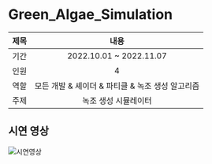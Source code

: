 # Green_Algae_Simulation

|제목|내용|
|:---:|:---:|
|기간|2022.10.01 ~ 2022.11.07|
|인원|4|
|역할|모든 개발 & 셰이더 & 파티클 & 녹조 생성 알고리즘|
|주제|녹조 생성 시뮬레이터|

## 시연 영상
![시연영상](./Git_Image/1.gif)
